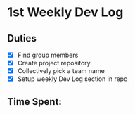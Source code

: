 # 1st Weekly Dev Log

## Duties
 - [X] Find group members
 - [X] Create project repository
 - [X] Collectively pick a team name
 - [X] Setup weekly Dev Log section in repo

## Time Spent:
